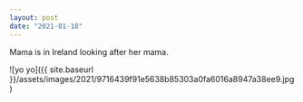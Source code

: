 ```yaml
---
layout: post
date: "2021-01-18"
---
```


Mama is in Ireland looking after her mama.

![yo yo]({{ site.baseurl }}/assets/images/2021/9716439f91e5638b85303a0fa6016a8947a38ee9.jpg)
